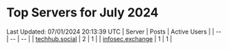# Top Servers for July 2024
Last Updated: 07/01/2024 20:13:39 UTC
| Server | Posts | Active Users |
| -- | -- | -- |
| [techhub.social](https://techhub.social/tags/PowerShell) | 2 | 1 |
| [infosec.exchange](https://infosec.exchange/tags/PowerShell) | 1 | 1 |

